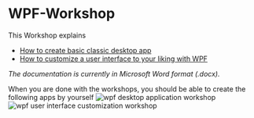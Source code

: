 # WPF-Workshop
This Workshop explains
* [How to create basic classic desktop app](https://github.com/Mertsch/WPF-Workshop/blob/master/WPF%20Desktop%20Application%20Workshop.docx)
* [How to customize a user interface to your liking with WPF](https://github.com/Mertsch/WPF-Workshop/blob/master/WPF%20User%20Interface%20Customization%20Workshop.docx)

*The documentation is currently in Microsoft Word format (.docx).*

When you are done with the workshops, you should be able to create the following apps by yourself
![wpf desktop application workshop](https://cloud.githubusercontent.com/assets/9402861/12380741/8dda657c-bd7a-11e5-9581-13faf00e8ba6.png)
![wpf user interface customization workshop](https://cloud.githubusercontent.com/assets/9402861/12380740/8dd7b106-bd7a-11e5-8202-b093b03bd332.png)
